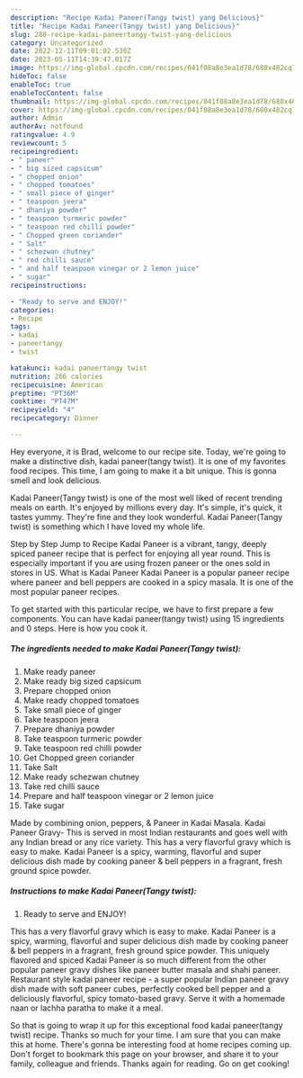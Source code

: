 ```yaml
---
description: "Recipe Kadai Paneer(Tangy twist) yang Delicious}"
title: "Recipe Kadai Paneer(Tangy twist) yang Delicious}"
slug: 288-recipe-kadai-paneertangy-twist-yang-delicious
category: Uncategorized
date: 2022-12-11T09:01:02.530Z
date: 2023-05-11T14:39:47.017Z
image: https://img-global.cpcdn.com/recipes/041f08a8e3ea1d78/680x482cq70/kadai-paneertangy-twist-recipe-main-photo.jpg
hideToc: false
enableToc: true
enableTocContent: false
thumbnail: https://img-global.cpcdn.com/recipes/041f08a8e3ea1d78/680x482cq70/kadai-paneertangy-twist-recipe-main-photo.jpg
cover: https://img-global.cpcdn.com/recipes/041f08a8e3ea1d78/680x482cq70/kadai-paneertangy-twist-recipe-main-photo.jpg
author: Admin
authorAv: notfound
ratingvalue: 4.9
reviewcount: 5
recipeingredient:
- " paneer"
- " big sized capsicum"
- " chopped onion"
- " chopped tomatoes"
- " small piece of ginger"
- " teaspoon jeera"
- " dhaniya powder"
- " teaspoon turmeric powder"
- " teaspoon red chilli powder"
- " Chopped green coriander"
- " Salt"
- " schezwan chutney"
- " red chilli sauce"
- " and half teaspoon vinegar or 2 lemon juice"
- " sugar"
recipeinstructions:

- "Ready to serve and ENJOY!"
categories:
- Recipe
tags:
- kadai
- paneertangy
- twist

katakunci: kadai paneertangy twist 
nutrition: 266 calories
recipecuisine: American
preptime: "PT36M"
cooktime: "PT47M"
recipeyield: "4"
recipecategory: Dinner

---
```



Hey everyone, it is Brad, welcome to our recipe site. Today, we're going to make a distinctive dish, kadai paneer(tangy twist). It is one of my favorites food recipes. This time, I am going to make it a bit unique. This is gonna smell and look delicious.

Kadai Paneer(Tangy twist) is one of the most well liked of recent trending meals on earth. It's enjoyed by millions every day. It's simple, it's quick, it tastes yummy. They're fine and they look wonderful. Kadai Paneer(Tangy twist) is something which I have loved my whole life.

Step by Step Jump to Recipe Kadai Paneer is a vibrant, tangy, deeply spiced paneer recipe that is perfect for enjoying all year round. This is especially important if you are using frozen paneer or the ones sold in stores in US. What is Kadai Paneer Kadai Paneer is a popular paneer recipe where paneer and bell peppers are cooked in a spicy masala. It is one of the most popular paneer recipes.


To get started with this particular recipe, we have to first prepare a few components. You can have kadai paneer(tangy twist) using 15 ingredients and 0 steps. Here is how you cook it.

<!--inarticleads1-->

##### The ingredients needed to make Kadai Paneer(Tangy twist):

1. Make ready  paneer
1. Make ready  big sized capsicum
1. Prepare  chopped onion
1. Make ready  chopped tomatoes
1. Take  small piece of ginger
1. Take  teaspoon jeera
1. Prepare  dhaniya powder
1. Take  teaspoon turmeric powder
1. Take  teaspoon red chilli powder
1. Get  Chopped green coriander
1. Take  Salt
1. Make ready  schezwan chutney
1. Take  red chilli sauce
1. Prepare  and half teaspoon vinegar or 2 lemon juice
1. Take  sugar


Made by combining onion, peppers, &amp; Paneer in Kadai Masala. Kadai Paneer Gravy- This is served in most Indian restaurants and goes well with any Indian bread or any rice variety. This has a very flavorful gravy which is easy to make. Kadai Paneer is a spicy, warming, flavorful and super delicious dish made by cooking paneer &amp; bell peppers in a fragrant, fresh ground spice powder. 

<!--inarticleads2-->

##### Instructions to make Kadai Paneer(Tangy twist):


1. Ready to serve and ENJOY!

This has a very flavorful gravy which is easy to make. Kadai Paneer is a spicy, warming, flavorful and super delicious dish made by cooking paneer &amp; bell peppers in a fragrant, fresh ground spice powder. This uniquely flavored and spiced Kadai Paneer is so much different from the other popular paneer gravy dishes like paneer butter masala and shahi paneer. Restaurant style kadai paneer recipe - a super popular Indian paneer gravy dish made with soft paneer cubes, perfectly cooked bell pepper and a deliciously flavorful, spicy tomato-based gravy. Serve it with a homemade naan or lachha paratha to make it a meal. 

So that is going to wrap it up for this exceptional food kadai paneer(tangy twist) recipe. Thanks so much for your time. I am sure that you can make this at home. There's gonna be interesting food at home recipes coming up. Don't forget to bookmark this page on your browser, and share it to your family, colleague and friends. Thanks again for reading. Go on get cooking!
